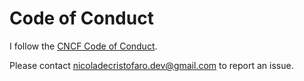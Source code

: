 # Code of Conduct

I follow the [CNCF Code of Conduct](https://github.com/cncf/foundation/blob/main/code-of-conduct.md).

Please contact [nicoladecristofaro.dev@gmail.com](mailto:nicoladecristofaro.dev@gmail.com) to report an issue.